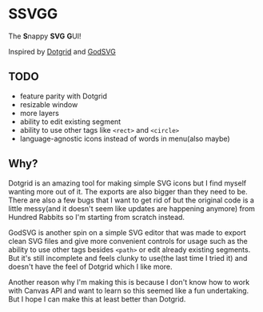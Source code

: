 # SSVGG
The **S**nappy **SVG** **G**UI!

Inspired by [Dotgrid](https://100r.co/site/dotgrid.html) and [GodSVG](https://github.com/MewPurPur/GodSVG)

## TODO
- feature parity with Dotgrid
- resizable window
- more layers
- ability to edit existing segment
- ability to use other tags like `<rect>` and `<circle>`
- language-agnostic icons instead of words in menu(also maybe)

## Why?
Dotgrid is an amazing tool for making simple SVG icons but I find myself wanting more out of it. The exports are also bigger than they need to be. There are also a few bugs that I want to get rid of but the original code is a little messy(and it doesn't seem like updates are happening anymore) from Hundred Rabbits so I'm starting from scratch instead.

GodSVG is another spin on a simple SVG editor that was made to export clean SVG files and give more convenient controls for usage such as the ability to use other tags besides `<path>` or edit already existing segments. But it's still incomplete and feels clunky to use(the last time I tried it) and doesn't have the feel of Dotgrid which I like more.

Another reason why I'm making this is because I don't know how to work with Canvas API and want to learn so this seemed like a fun undertaking. But I hope I can make this at least better than Dotgrid.
